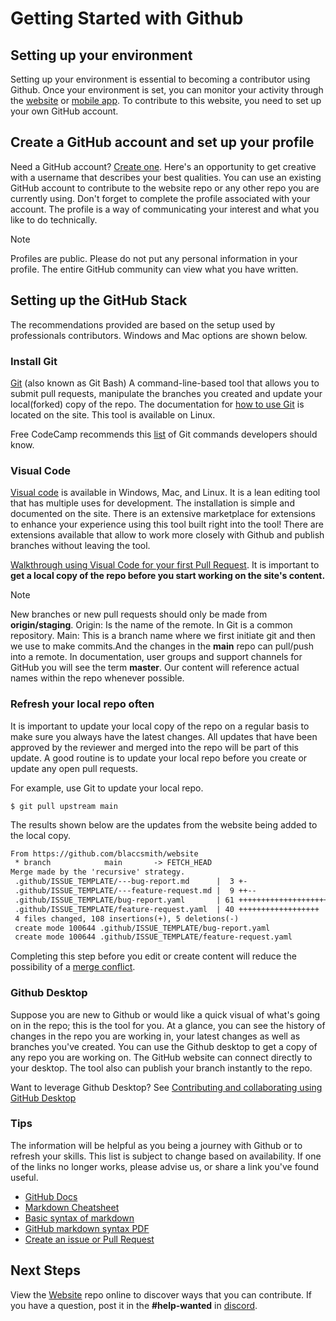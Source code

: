 # Getting Started with Github

## Setting up your environment

Setting up your environment is essential to becoming a contributor using Github. Once your environment is set, you can monitor your activity through the [website](https://github.com/) or [mobile app](https://github.com/mobile). To contribute to this website, you need to set up your own  GitHub account.

## Create a GitHub account and set up your profile

Need a GitHub account? [Create one](https://github.com/join). Here's an opportunity to get creative with a username that describes your best qualities.  You can use an existing GitHub account to contribute to the website repo or any other repo you are currently using. Don't forget to complete the profile associated with your account. The profile is a way of communicating your interest and what you like to do technically.

>[!NOTE]
> Profiles are public. Please do not put any personal information in your profile. The entire GitHub community can view what you have written.

## Setting up the GitHub Stack

The recommendations provided are based on the setup used by professionals contributors. Windows and Mac options are shown below.

### Install Git

[Git](https://git-scm.com/downloads) (also known as Git Bash) A command-line-based tool that allows you to submit pull requests, manipulate the branches you created and update your local(forked) copy of the repo. The documentation for [how to use Git](https://git-scm.com/doc) is located on the site. This tool is available on Linux.

Free CodeCamp recommends this [list](https://www.freecodecamp.org/news/10-important-git-commands-that-every-developer-should-know/) of Git commands developers should know.

### Visual Code

[Visual code](https://code.visualstudio.com/) is available in Windows, Mac, and Linux. It is a lean editing tool that has multiple uses for development. The installation is simple and documented on the site. There is an extensive marketplace for extensions to enhance your experience using this tool built right into the tool! There are extensions available that allow to work more closely with Github and publish branches without leaving the tool.

[Walkthrough using Visual Code for your first Pull Request](https://code.visualstudio.com/docs/editor/github).
It is important to **get a local copy of the repo before you start working on the site's content.**

>[!NOTE]
>New branches or new pull requests should only be made from **origin/staging**. Origin: Is the name of the remote. In Git is a common repository. Main: This is a branch name where we first initiate git and then we use to make commits.And the changes in the **main** repo can pull/push into a remote.
In documentation, user groups and support channels for GitHub you will see the term **master**. Our content will reference actual names within the repo whenever possible.

### Refresh your local repo often

It is important to update your local copy of the repo on a regular basis to make sure you always have the latest changes. All updates that have been approved by the reviewer and merged into the repo will be part of this update. A good routine is to update your local repo before you create or update any open pull requests.

For example, use Git to update your local repo.

```
$ git pull upstream main
```
The results shown below are the updates from the website being added to the local copy.

```txt
From https://github.com/blaccsmith/website
 * branch            main       -> FETCH_HEAD
Merge made by the 'recursive' strategy.
 .github/ISSUE_TEMPLATE/---bug-report.md      |  3 +-
 .github/ISSUE_TEMPLATE/---feature-request.md |  9 ++--
 .github/ISSUE_TEMPLATE/bug-report.yaml       | 61 ++++++++++++++++++++++++++++
 .github/ISSUE_TEMPLATE/feature-request.yaml  | 40 ++++++++++++++++++
 4 files changed, 108 insertions(+), 5 deletions(-)
 create mode 100644 .github/ISSUE_TEMPLATE/bug-report.yaml
 create mode 100644 .github/ISSUE_TEMPLATE/feature-request.yaml
```

Completing this step before you edit or create content will reduce the possibility of a [merge conflict](https://docs.github.com/en/github/collaborating-with-pull-requests/addressing-merge-conflicts/about-merge-conflicts#resolving-merge-conflicts).

### Github Desktop

Suppose you are new to Github or would like a quick visual of what's going on in the repo; this is the tool for you. At a glance, you can see the history of changes in the repo you are working in, your latest changes as well as branches you've created. You can use the Github desktop to get a copy of any repo you are working on. The GitHub website can connect directly to your desktop. The tool also can publish your branch instantly to the repo.

Want to leverage Github Desktop? See [Contributing and collaborating using GitHub Desktop](https://docs.github.com/en/desktop/contributing-and-collaborating-using-github-desktop)

### Tips

 The information will be helpful as you being a journey with Github or to refresh your skills. This list is subject to change based on availability. If one of the links no longer works, please advise us, or share a link you've found useful.

- [GitHub Docs](https://docs.github.com/en)
- [Markdown Cheatsheet](https://github.com/adam-p/markdown-here/wiki/Markdown-Cheatsheet)
- [Basic syntax of markdown](https://www.markdownguide.org/basic-syntax/)
- [GitHub markdown syntax PDF](https://guides.github.com/pdfs/markdown-cheatsheet-online.pdf)
- [Create an issue or Pull Request](https://docs.github.com/en/desktop/contributing-and-collaborating-using-github-desktop/working-with-your-remote-repository-on-github-or-github-enterprise/creating-an-issue-or-pull-request)

## Next Steps

View the [Website](https://github.com/blaccsmith/website) repo online to discover ways that you can contribute. If you have a question, post it in the **#help-wanted** in [discord](https://discord.com/).